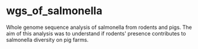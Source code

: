 # wgs_of_salmonella
Whole genome sequence analysis of salmonella from rodents and pigs.
The aim of this analysis was to understand if rodents' presence contributes to salmonella diversity on pig farms.
